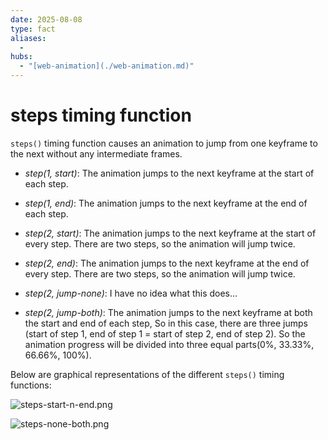 ```yaml
---
date: 2025-08-08
type: fact
aliases:
  -
hubs:
  - "[web-animation](./web-animation.md)"
---
```


# steps timing function

`steps()` timing function causes an animation to jump from one keyframe to the next without any intermediate frames.

- *step(1, start)*: The animation jumps to the next keyframe at the start of each step.

- *step(1, end)*: The animation jumps to the next keyframe at the end of each step.

- *step(2, start)*: The animation jumps to the next keyframe at the start of every step. There are two steps, so the animation will jump twice.

- *step(2, end)*: The animation jumps to the next keyframe at the end of every step. There are two steps, so the animation will jump twice.

- *step(2, jump-none)*: I have no idea what this does...

- *step(2, jump-both)*: The animation jumps to the next keyframe at both the start and end of each step, So in this case, there are three jumps (start of step 1, end of step 1 = start of step 2, end of step 2). So the animation progress will be divided into three equal parts(0%, 33.33%, 66.66%, 100%).

Below are graphical representations of the different `steps()` timing functions:

![steps-start-n-end.png](../assets/imgs/steps-start-n-end.png)

![steps-none-both.png](../assets/imgs/steps-none-both.png)
